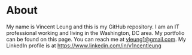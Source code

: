 # About
My name is Vincent Leung and this is my GitHub repository. I am an IT professional working and living in the Washington, DC area. My portfolio can be found on this page.
You can reach me at vleung1@gmail.com. 
My LinkedIn profile is at https://www.linkedin.com/in/v1ncentleung 
